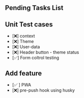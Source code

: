 ## Pending Tasks List
## Unit Test cases
- [❌] context 
- [❌] Theme 
- [❌] User-data
- [❌] Header button - theme status     
- [✅] Form coltrol testing
## Add feature 
 - [✅ ] PWA     
 - [❌] pre-push hook using husky

<!-- Function | MySQL / MariaDB | PostgreSQL | SQLite
:------------ | :-------------| :-------------| :-------------
substr | :heavy_check_mark: |  :white_check_mark: | :heavy_check_mark:         -->
        

